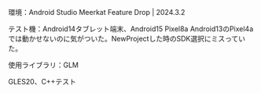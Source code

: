 環境：Android Studio Meerkat Feature Drop | 2024.3.2

テスト機：Android14タブレット端末、Android15 Pixel8a
Android13のPixel4aでは動かせないのに気がついた。NewProjectした時のSDK選択にミスっていた。

使用ライブラリ：GLM

GLES20、C++テスト
